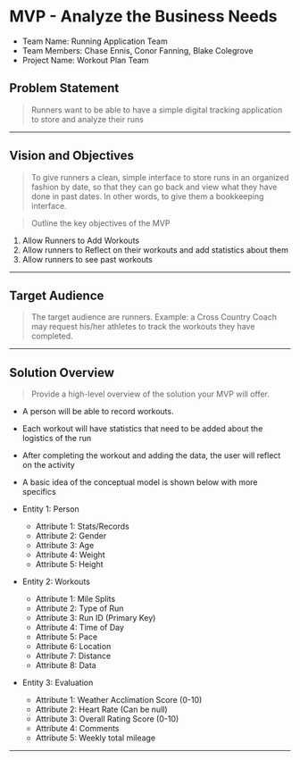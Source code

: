 # MVP \- Analyze the Business Needs

* Team Name: Running Application Team
* Team Members: Chase Ennis, Conor Fanning, Blake Colegrove
* Project Name: Workout Plan Team

## Problem Statement

> Runners want to be able to have a simple digital tracking application to store and analyze their runs	

*** 

## Vision and Objectives

> To give runners a clean, simple interface to store runs in an organized fashion by date, so that they can go back and view what they have done in past dates. In other words, to give them a bookkeeping interface.

> Outline the key objectives of the MVP
1. Allow Runners to Add Workouts
2. Allow runners to Reflect on their workouts and add statistics about them
3. Allow runners to see past workouts

*** 

## Target Audience

> The target audience are runners. Example: a Cross Country Coach may request his/her athletes to track the workouts they have completed.

***

## Solution Overview

> Provide a high-level overview of the solution your MVP will offer. 

* A person will be able to record workouts.
* Each workout will have statistics that need to be added about the logistics of the run
* After completing the workout and adding the data, the user will reflect on the activity
* A basic idea of the conceptual model is shown below with more specifics

* Entity 1: Person
   * Attribute 1: Stats/Records
   * Attribute 2: Gender
   * Attribute 3: Age
   * Attribute 4: Weight
   * Attribute 5: Height
* Entity 2: Workouts
   * Attribute 1: Mile Splits
   * Attribute 2: Type of Run
   * Attribute 3: Run ID (Primary Key)
   * Attribute 4: Time of Day
   * Attribute 5: Pace
   * Attribute 6: Location
   * Attribute 7: Distance
   * Attribute 8: Data
* Entity 3: Evaluation
   * Attribute 1: Weather Acclimation Score (0-10)
   * Attribute 2: Heart Rate (Can be null)
   * Attribute 3: Overall Rating Score (0-10)
   * Attribute 4: Comments
   * Attribute 5: Weekly total mileage

***
